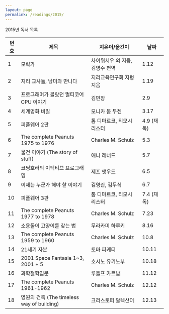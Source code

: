 ```yaml
---
layout: page
permalink: /readings/2015/
---
```


2015년 독서 목록

번호 | 제목 | 지은이/옮긴이 | 날짜
-----|------|---------------|------
1 | 모략가 | 차이위치우 외 지음, 김영수 편역 | 1.12
2 | 지리 교사들, 남미와 만나다 | 지리교육연구회 지평 지음 | 1.19
3 | 프로그래머가 몰랐던 멀티코어 CPU 이야기 | 김민장 | 2.9
4 | 세계명화 비밀 | 모니카 봄 두첸 | 3.17
5 | 피플웨어 2판 |톰 디마르코, 티모시 리스터 | 4.9 (재독)
6 | The complete Peanuts 1975 to 1976 | Charles M. Schulz | 5.3
7 | 물건 이야기 (The story of stuff) | 애니 레너드 | 5.7
8 | 코딩호러의 이펙티브 프로그래밍 | 제프 앳우드 | 6.5
9 | 이제는 누군가 해야 할 이야기 | 김영란, 김두식 | 6.7
10 | 피플웨어 3판 | 톰 디마르코, 티모시 리스터 | 7.4 (재독)
11 | The complete Peanuts 1977 to 1978 | Charles M. Schulz | 7.23
12 | 소용돌이 고양이를 찾는 법 | 무라카미 하루키 | 8.16
13 | The complete Peanuts 1959 to 1960 | Charles M. Schulz | 10.8
14 | 21세기 자본 | 토마 피케티 | 10.11
15 | 2001 Space Fantasia 1~3, 2001 + 5 | 호시노 유키노부 | 10.18
16 | 과학철학입문 | 루돌프 카르납 | 11.12
17 | The complete Peanuts 1961-1962 | Charles M. Schulz | 12.12
18 | 영원의 건축 (The timeless way of building) | 크리스토퍼 알렉산더 | 12.13

